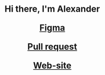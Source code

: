 <h1 align="center">Hi there, I'm Alexander

[Figma](https://disk.yandex.ru/d/0dvlriJ7QIIbgQ)

[Pull request](https://github.com/Siqalexx/movies-explorer-frontend/pull/2)

[Web-site](https://project-movie.nomoredomains.work/)
